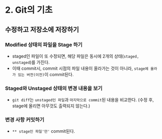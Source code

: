 # 2. Git의 기초

## 수정하고 저장소에 저장하기

### Modified 상태의 파일을 Stage 하기

* staged인 파일이 또 수정되면, 해당 파일은 동시에 2개의 상태(`staged, unstaged`)를 가진다.
* 이때 commit시, commit 시점의 파일 내용이 올라가는 것이 아니라, `stage에 올라가 있는 버전(이전)`이 commit된다.

### Staged와 Unstaged 상태의 변경 내용을 보기

* `git diff`는 `unstaged인 파일`과 `마지막으로 commit`된 내용을 비교한다. (수정 후, stage에 올리면 아무것도 출력되지 않는다.)

### 변경 사항 커밋하기

* `** stage인 파일'만'` commit된다.